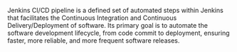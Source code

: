 Jenkins CI/CD pipeline is a defined set of automated steps within Jenkins that facilitates the Continuous Integration and Continuous Delivery/Deployment of software. 
Its primary goal is to automate the software development lifecycle, from code commit to deployment, ensuring faster, more reliable, and more frequent software releases.
